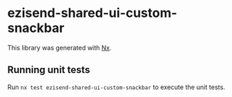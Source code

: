 # ezisend-shared-ui-custom-snackbar

This library was generated with [Nx](https://nx.dev).

## Running unit tests

Run `nx test ezisend-shared-ui-custom-snackbar` to execute the unit tests.
